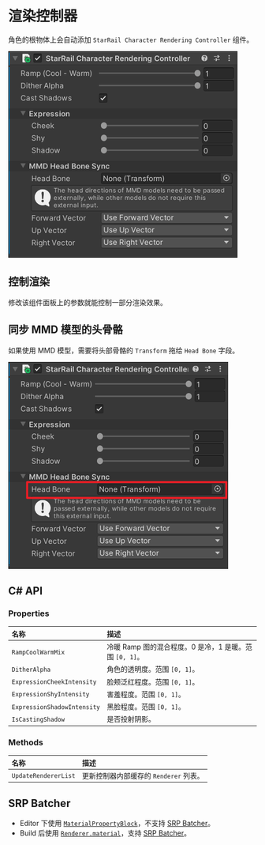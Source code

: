 # 渲染控制器

角色的根物体上会自动添加 `StarRail Character Rendering Controller` 组件。

![角色渲染控制器](../../assets/images/character-rendering-controller.png)

## 控制渲染

修改该组件面板上的参数就能控制一部分渲染效果。

## 同步 MMD 模型的头骨骼

如果使用 MMD 模型，需要将头部骨骼的 `Transform` 拖给 `Head Bone` 字段。

![同步头骨骼](../../assets/images/mmd-head-bone-sync.png)

## C# API

### Properties

|名称|描述|
|:-|:-|
|`RampCoolWarmMix`|冷暖 Ramp 图的混合程度。0 是冷，1 是暖。范围 `[0, 1]`。|
|`DitherAlpha`|角色的透明度。范围 `[0, 1]`。|
|`ExpressionCheekIntensity`|脸颊泛红程度。范围 `[0, 1]`。|
|`ExpressionShyIntensity`|害羞程度。范围 `[0, 1]`。|
|`ExpressionShadowIntensity`|黑脸程度。范围 `[0, 1]`。|
|`IsCastingShadow`|是否投射阴影。|

### Methods

|名称|描述|
|:-|:-|
|`UpdateRendererList`|更新控制器内部缓存的 `Renderer` 列表。|

## SRP Batcher

- Editor 下使用 [`MaterialPropertyBlock`](https://docs.unity3d.com/ScriptReference/MaterialPropertyBlock.html)，不支持 [SRP Batcher](https://docs.unity3d.com/Manual/SRPBatcher.html)。
- Build 后使用 [`Renderer.material`](https://docs.unity3d.com/ScriptReference/Renderer-material.html)，支持 [SRP Batcher](https://docs.unity3d.com/Manual/SRPBatcher.html)。
